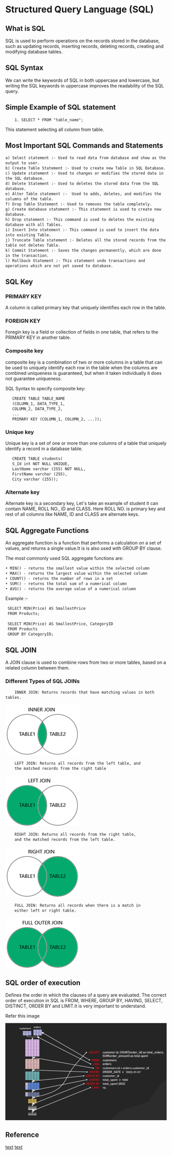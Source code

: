 # Structured Query Language (SQL)


## What is SQL
SQL is used to perform operations on the records stored in the database, such as updating records, inserting records, deleting records, creating and modifying database tables.

## SQL Syntax
We  can write the keywords of SQL in both uppercase and lowercase, but writing the SQL keywords in uppercase improves the readability of the SQL query. 

## Simple Example of SQL statement
        1. SELECT * FROM "table_name";
This statement selecting all column from table.

## Most Important SQL Commands and Statements
    a) Select statement :- Used to read data from database and show as the output to user.
    b) Create Table Statement :- Used to create new Table in SQL Database.
    c) Update statement :- Used to changes or modifies the stored data in the SQL database.
    d) Delete Statement :- Used to deletes the stored data from the SQL database.
    e) Alter Table statement :-  Used to adds, deletes, and modifies the columns of the table.
    f) Drop Table Statement :- Used to removes the table completely. 
    g) Create database statement :- This statement is used to create new database.
    h) Drop statement :- This command is used to deletes the existing database with all Tables.
    i) Insert Into statement :- This command is used to insert the data into existing Table.
    j) Truncate Table statement :- Deletes all the stored records from the table not deletes Table.
    k) Commit Statement :- Saves the changes permanently, which are done in the transaction.
    l) Rollback Statement :- This statement undo transactions and operations which are not yet saved to database. 


## SQL Key
### PRIMARY KEY
A column is called primary key that uniquely identifies each row in the table.
### FOREIGN KEY
Foregin key is a field or collection of fields in one table, that refers to the PRIMARY KEY in another table.
### Composite key
composite key is a combination of two or more columns in a table that can be used to uniquely identify each row in the table when the columns are combined uniqueness is guaranteed, but when it taken individually it does not guarantee uniqueness.

SQL Syntax to specify composite key:

       CREATE TABLE TABLE_NAME
       (COLUMN_1, DATA_TYPE_1,
       COLUMN_2, DATA_TYPE_2,
       ...
       PRIMARY KEY (COLUMN_1, COLUMN_2, ...));  

### Unique key 
Unique key is a set of one or more than one columns of a table that uniquely identify a record in a database table.

       CREATE TABLE students(
       S_Id int NOT NULL UNIQUE,  
       LastName varchar (255) NOT NULL,  
       FirstName varchar (255),  
       City varchar (255));
       
### Alternate key
Alternate key is a secondary key, Let's take an example of student it can contain NAME, ROLL NO., ID and CLASS. Here ROLL NO. is primary key and rest of all columns like NAME, ID and CLASS are alternate keys.

## SQL Aggregate Functions
An aggregate function is a function that performs a calculation on a set of values, and returns a single value.It is is also used with GROUP BY clause.

The most commonly used SQL aggregate functions are:

    • MIN() - returns the smallest value within the selected column 
    • MAX() - returns the largest value within the selected column 
    • COUNT() - returns the number of rows in a set 
    • SUM() - returns the total sum of a numerical column 
    • AVG() - returns the average value of a numerical column    

Example :- 
     

     SELECT MIN(Price) AS SmallestPrice
     FROM Products;

     SELECT MIN(Price) AS SmallestPrice, CategoryID
     FROM Products
     GROUP BY CategoryID;

## SQL JOIN
A JOIN clause is used to combine rows from two or more tables, based on a related column between them.

### Different Types of SQL JOINs
        INNER JOIN: Returns records that have matching values in both tables.
![alt text](Source/image.png)

        LEFT JOIN: Returns all records from the left table, and
        the matched records from the right table 
![alt text](Source/image-1.png)

        RIGHT JOIN: Returns all records from the right table, 
        and the matched records from the left table.
![alt text](Source/image-2.png)

        FULL JOIN: Returns all records when there is a match in
        either left or right table.
![alt text](Source/image-3.png)

## SQL order of execution
Defines the order in which the clauses of a query are evaluated. The correct order of execution in SQL is FROM, WHERE, GROUP BY, HAVING, SELECT, DISTINCT, ORDER BY and LIMIT.It is very important to understand.

Refer this image

![alt text](Source/image-4.png)

## Reference
[text](https://www.javatpoint.com/sql-tutorial)
[text](https://www.w3schools.com/sql/)